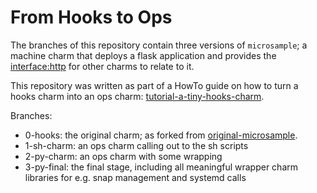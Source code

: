 # From Hooks to Ops

The branches of this repository contain three versions of `microsample`; a machine charm that deploys a flask application and provides the [interface:http] for other charms to relate to it.

This repository was written as part of a HowTo guide on how to turn a hooks charm into an ops charm: [tutorial-a-tiny-hooks-charm].

Branches:

 - 0-hooks: the original charm; as forked from [original-microsample].
 - 1-sh-charm: an ops charm calling out to the sh scripts
 - 2-py-charm: an ops charm with some wrapping
 - 3-py-final: the final stage, including all meaningful wrapper charm libraries for e.g. snap management and systemd calls


[original-microsample]: [https://github.com/erik78se/charm-microsample]
[tutorial-a-tiny-hooks-charm]: https://discourse.jujucharms.com/t/tutorial-a-tiny-hooks-charm/1315
[interface:http]: [https://discourse.jujucharms.com/t/interface-layers/1121]